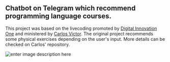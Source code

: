 ## Chatbot on Telegram which recommend programming language courses.
This project was based on the livecoding promoted by [Digital Innovation One](https://digitalinnovation.one/) and ministered by [Carlos Victor](https://github.com/carlosvictor/dio-live-coding-chatbot). The original project recommends some physical exercises depending on the user's input. More details can be checked on Carlos' repository.

![enter image description here](https://i.imgur.com/luFUEU5l.png)
   